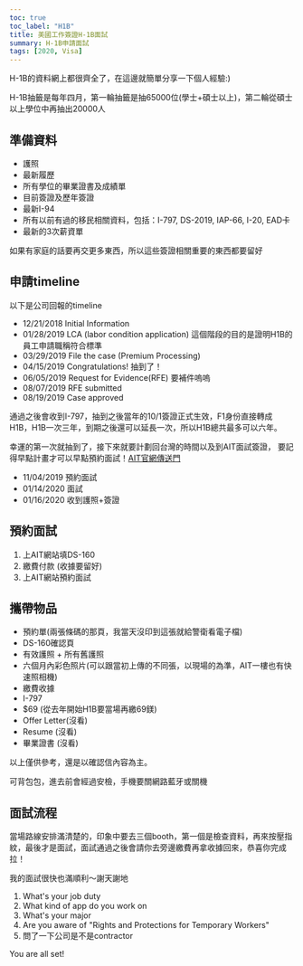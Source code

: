 ```yaml
---
toc: true
toc_label: "H1B"
title: 美國工作簽證H-1B面試
summary: H-1B申請面試
tags: [2020, Visa]
---
```


H-1B的資料網上都很齊全了，在這邊就簡單分享一下個人經驗:)

H-1B抽籤是每年四月，第一輪抽籤是抽65000位(學士+碩士以上)，第二輪從碩士以上學位中再抽出20000人

## 準備資料

- 護照
- 最新履歷
- 所有學位的畢業證書及成績單
- 目前簽證及歷年簽證
- 最新I-94
- 所有以前有過的移民相關資料，包括：I-797, DS-2019, IAP-66, I-20, EAD卡
- 最新的3次薪資單

如果有家庭的話要再交更多東西，所以這些簽證相關重要的東西都要留好

## 申請timeline

以下是公司回報的timeline

- 12/21/2018 Initial Information
- 01/28/2019 LCA (labor condition application) 這個階段的目的是證明H1B的員工申請職稱符合標準
- 03/29/2019 File the case (Premium Processing)
- 04/15/2019 Congratulations! 抽到了！
- 06/05/2019 Request for Evidence(RFE) 要補件嗚嗚
- 08/07/2019 RFE submitted
- 08/19/2019 Case approved

通過之後會收到I-797，抽到之後當年的10/1簽證正式生效，F1身份直接轉成H1B，H1B一次三年，到期之後還可以延長一次，所以H1B總共最多可以六年。

幸運的第一次就抽到了，接下來就要計劃回台灣的時間以及到AIT面試簽證，
要記得早點計畫才可以早點預約面試！[AIT官網傳送門](https://www.ustraveldocs.com/tw_zh/tw-niv-typework.asp)

- 11/04/2019 預約面試
- 01/14/2020 面試
- 01/16/2020 收到護照+簽證

## 預約面試

1. 上AIT網站填DS-160
2. 繳費付款 (收據要留好)
3. 上AIT網站預約面試

## 攜帶物品

- 預約單(兩張條碼的那頁，我當天沒印到這張就給警衛看電子檔)
- DS-160確認頁
- 有效護照 + 所有舊護照
- 六個月內彩色照片(可以跟當初上傳的不同張，以現場的為準，AIT一樓也有快速照相機)
- 繳費收據
- I-797
- $69 (從去年開始H1B要當場再繳69鎂)
- Offer Letter(沒看)
- Resume (沒看)
- 畢業證書 (沒看)

以上僅供參考，還是以確認信內容為主。

可背包包，進去前會經過安檢，手機要關網路藍牙或關機

## 面試流程

當場路線安排滿清楚的，印象中要去三個booth，第一個是檢查資料，再來按壓指紋，最後才是面試，面試通過之後會請你去旁邊繳費再拿收據回來，恭喜你完成拉！

我的面試很快也滿順利～謝天謝地

1. What's your job duty
2. What kind of app do you work on
3. What's your major
4. Are you aware of "Rights and Protections for Temporary Workers"
5. 問了一下公司是不是contractor

You are all set!
